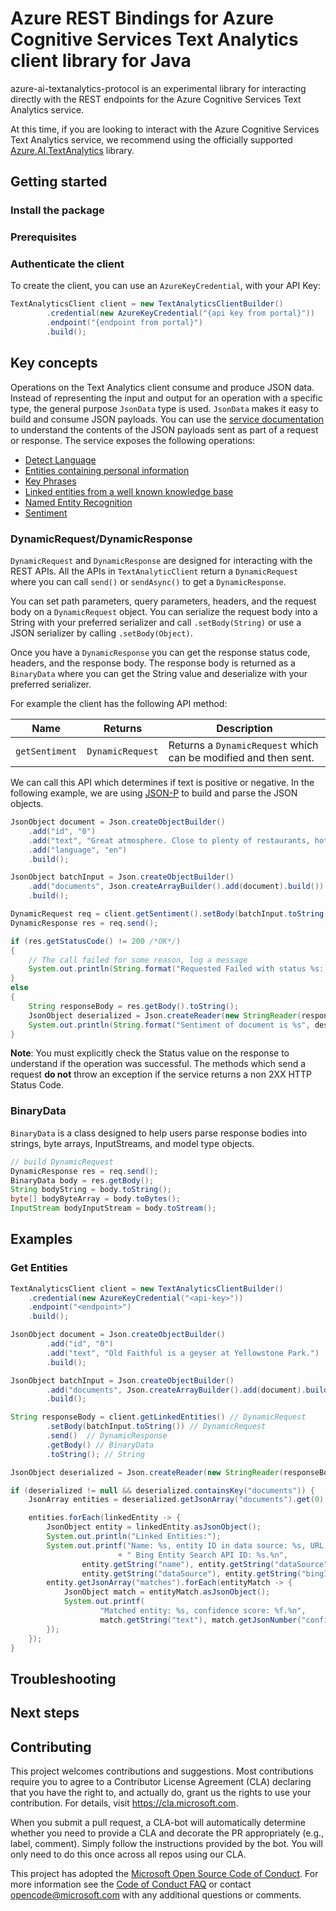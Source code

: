 # Azure REST Bindings for Azure Cognitive Services Text Analytics client library for Java

azure-ai-textanalytics-protocol is an experimental library for interacting directly with the REST endpoints for the Azure Cognitive Services Text Analytics service.

At this time, if you are looking to interact with the Azure Cognitive Services Text Analytics service, we recommend using the officially supported [Azure.AI.TextAnalytics](https://github.com/Azure/azure-sdk-for-java/tree/master/sdk/textanalytics/azure-ai-textanalytics) library.

## Getting started

### Install the package

### Prerequisites

### Authenticate the client

To create the client, you can use an `AzureKeyCredential`, with your API Key:

```java
TextAnalyticsClient client = new TextAnalyticsClientBuilder()
        .credential(new AzureKeyCredential("{api key from portal}"))
        .endpoint("{endpoint from portal}")
        .build();
```

## Key concepts

Operations on the Text Analytics client consume and produce JSON data. Instead of representing the input and output for an operation with a specific type, the general purpose `JsonData` type is used. `JsonData` makes it easy to build and consume JSON payloads. You can use the [service documentation](https://westus2.dev.cognitive.microsoft.com/docs/services/TextAnalytics-v3-1-preview-1/operations/Languages) to understand the contents of the JSON payloads sent as part of a request or response.  The service exposes the following operations:

- [Detect Language](https://westus2.dev.cognitive.microsoft.com/docs/services/TextAnalytics-v3-1-preview-1/operations/Languages)
- [Entities containing personal information](https://westus2.dev.cognitive.microsoft.com/docs/services/TextAnalytics-v3-1-preview-1/operations/EntitiesRecognitionPii)
- [Key Phrases](https://westus2.dev.cognitive.microsoft.com/docs/services/TextAnalytics-v3-1-preview-1/operations/KeyPhrases)
- [Linked entities from a well known knowledge base](https://westus2.dev.cognitive.microsoft.com/docs/services/TextAnalytics-v3-1-preview-1/operations/EntitiesLinking)
- [Named Entity Recognition](https://westus2.dev.cognitive.microsoft.com/docs/services/TextAnalytics-v3-1-preview-1/operations/EntitiesRecognitionGeneral)
- [Sentiment](https://westus2.dev.cognitive.microsoft.com/docs/services/TextAnalytics-v3-1-preview-1/operations/Sentiment)

### DynamicRequest/DynamicResponse

`DynamicRequest` and `DynamicResponse` are designed for interacting with the REST APIs. All the APIs in `TextAnalyticClient` return a `DynamicRequest` where you can call `send()` or `sendAsync()` to get a `DynamicResponse`.

You can set path parameters, query parameters, headers, and the request body on a `DynamicRequest` object. You can serialize the request body into a String with your preferred serializer and call `.setBody(String)` or use a JSON serializer by calling `.setBody(Object)`.

Once you have a `DynamicResponse` you can get the response status code, headers, and the response body. The response body is returned as a `BinaryData` where you can get the String value and deserialize with your preferred serializer.
 
For example the client has the following API method:

| Name                  | Returns                 | Description                                                               |
|-----------------------|-------------------------|---------------------------------------------------------------------------|
| `getSentiment` | `DynamicRequest`        | Returns a `DynamicRequest` which can be modified and then sent.           |

We can call this API which determines if text is positive or negative. In the following example, we are using [JSON-P](https://javaee.github.io/jsonp/getting-started.html) to build and parse the JSON objects.

```java Snippet:DynamicRequestAndResponse
JsonObject document = Json.createObjectBuilder()
    .add("id", "0")
    .add("text", "Great atmosphere. Close to plenty of restaurants, hotels, and transit! Staff are friendly and helpful.")
    .add("language", "en")
    .build();

JsonObject batchInput = Json.createObjectBuilder()
    .add("documents", Json.createArrayBuilder().add(document).build())
    .build();

DynamicRequest req = client.getSentiment().setBody(batchInput.toString());
DynamicResponse res = req.send();

if (res.getStatusCode() != 200 /*OK*/)
{
    // The call failed for some reason, log a message
    System.out.println(String.format("Requested Failed with status %s: %s", res.getStatusCode(), res.getBody().toString()));
}
else
{
    String responseBody = res.getBody().toString();
    JsonObject deserialized = Json.createReader(new StringReader(responseBody)).readObject();
    System.out.println(String.format("Sentiment of document is %s", deserialized.getJsonArray("documents").get(0).asJsonObject().getString("sentiment")));
}
```

**Note**: You must explicitly check the Status value on the response to understand if the operation was successful. The methods which send a request **do not** throw an exception if the service returns a non 2XX HTTP Status Code.

### BinaryData

`BinaryData` is a class designed to help users parse response bodies into strings, byte arrays, InputStreams, and model type objects.

```java
// build DynamicRequest
DynamicResponse res = req.send();
BinaryData body = res.getBody();
String bodyString = body.toString();
byte[] bodyByteArray = body.toBytes();
InputStream bodyInputStream = body.toStream();
```

## Examples

### Get Entities

```Java Snippet:GetLinkedEntitiesWithJson
TextAnalyticsClient client = new TextAnalyticsClientBuilder()
    .credential(new AzureKeyCredential("<api-key>"))
    .endpoint("<endpoint>")
    .build();

JsonObject document = Json.createObjectBuilder()
        .add("id", "0")
        .add("text", "Old Faithful is a geyser at Yellowstone Park.")
        .build();

JsonObject batchInput = Json.createObjectBuilder()
        .add("documents", Json.createArrayBuilder().add(document).build())
        .build();

String responseBody = client.getLinkedEntities() // DynamicRequest
        .setBody(batchInput.toString()) // DynamicRequest
        .send()  // DynamicResponse
        .getBody() // BinaryData
        .toString(); // String

JsonObject deserialized = Json.createReader(new StringReader(responseBody)).readObject();

if (deserialized != null && deserialized.containsKey("documents")) {
    JsonArray entities = deserialized.getJsonArray("documents").get(0).asJsonObject().getJsonArray("entities");

    entities.forEach(linkedEntity -> {
        JsonObject entity = linkedEntity.asJsonObject();
        System.out.println("Linked Entities:");
        System.out.printf("Name: %s, entity ID in data source: %s, URL: %s, data source: %s,"
                        + " Bing Entity Search API ID: %s.%n",
                entity.getString("name"), entity.getString("dataSource"), entity.getString("url"),
                entity.getString("dataSource"), entity.getString("bingId"));
        entity.getJsonArray("matches").forEach(entityMatch -> {
            JsonObject match = entityMatch.asJsonObject();
            System.out.printf(
                    "Matched entity: %s, confidence score: %f.%n",
                    match.getString("text"), match.getJsonNumber("confidenceScore").doubleValue());
        });
    });
}
```

## Troubleshooting

## Next steps

## Contributing

This project welcomes contributions and suggestions. Most contributions require you to agree to a Contributor License Agreement (CLA) declaring that you have the right to, and actually do, grant us the rights to use your contribution. For details, visit https://cla.microsoft.com.

When you submit a pull request, a CLA-bot will automatically determine whether you need to provide a CLA and decorate the PR appropriately (e.g., label, comment). Simply follow the instructions provided by the bot. You will only need to do this once across all repos using our CLA.

This project has adopted the [Microsoft Open Source Code of Conduct][code_of_conduct]. For more information see the [Code of Conduct FAQ][code_of_conduct_faq] or contact opencode@microsoft.com with any additional questions or comments.

[code_of_conduct]: https://opensource.microsoft.com/codeofconduct
[code_of_conduct_faq]: https://opensource.microsoft.com/codeofconduct/faq/
